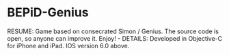 BEPiD-Genius
============

RESUME: Game based on consecrated Simon / Genius. The source code is open, so anyone can improve it. Enjoy! - DETAILS: Developed in Objective-C for iPhone and iPad. IOS version 6.0 above.

